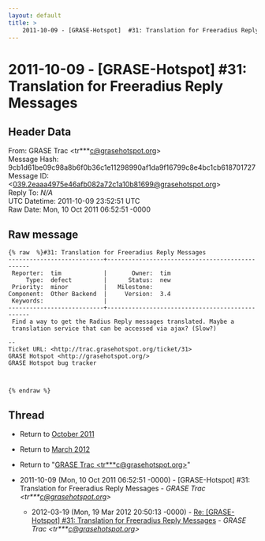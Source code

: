 ```yaml
---
layout: default
title: >
    2011-10-09 - [GRASE-Hotspot]  #31: Translation for Freeradius Reply Messages
---
```


# 2011-10-09 - [GRASE-Hotspot]  #31: Translation for Freeradius Reply Messages

## Header Data

From: GRASE Trac \<tr***c@grasehotspot.org\><br>
Message Hash: 9cb1d61be09c98a8b6f0b36c1e11298990af1da9f16799c8e4bc1cb618701727<br>
Message ID: \<039.2eaaa4975e46afb082a72c1a10b81699@grasehotspot.org\><br>
Reply To: _N/A_<br>
UTC Datetime: 2011-10-09 23:52:51 UTC<br>
Raw Date: Mon, 10 Oct 2011 06:52:51 -0000<br>

## Raw message

```
{% raw  %}#31: Translation for Freeradius Reply Messages
---------------------------+------------------------------------------------
 Reporter:  tim            |       Owner:  tim
     Type:  defect         |      Status:  new
 Priority:  minor          |   Milestone:     
Component:  Other Backend  |     Version:  3.4
 Keywords:                 |  
---------------------------+------------------------------------------------
 Find a way to get the Radius Reply messages translated. Maybe a
 translation service that can be accessed via ajax? (Slow?)

-- 
Ticket URL: <http://trac.grasehotspot.org/ticket/31>
GRASE Hotspot <http://grasehotspot.org/>
GRASE Hotspot bug tracker



{% endraw %}
```

## Thread

+ Return to [October 2011](/archive/2011/10)
+ Return to [March 2012](/archive/2012/03)

+ Return to "[GRASE Trac <tr***c<span>@</span>grasehotspot.org>](/authors/tr___c_at_grasehotspot_org)"

+ 2011-10-09 (Mon, 10 Oct 2011 06:52:51 -0000) - [GRASE-Hotspot]  #31: Translation for Freeradius Reply Messages - _GRASE Trac \<tr***c@grasehotspot.org\>_
  + 2012-03-19 (Mon, 19 Mar 2012 20:50:13 -0000) - [Re: [GRASE-Hotspot] #31: Translation for Freeradius Reply Messages](/archive/2012/03/77443f3351dbb81cc582fc3c64ec002173eb8884c09a3985b15572f5576c2768) - _GRASE Trac \<tr***c@grasehotspot.org\>_

